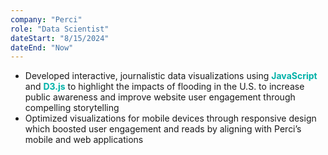 ```yaml
---
company: "Perci"
role: "Data Scientist"
dateStart: "8/15/2024"
dateEnd: "Now"
---
```


<!-- Sit amet consectetur adipisicing elit. Iure illo neque tempora, voluptatem est quaerat voluptas praesentium ipsa dolorem dignissimos nulla ratione distinctio quae maiores eligendi nostrum? Quibusdam, debitis voluptatum, lorem ipsum dolor. -->

- Developed interactive, journalistic data visualizations using <span style="color: rgb(0, 177, 168); font-weight: bold;">JavaScript</span> and <span style="color: rgb(0, 177, 168); font-weight: bold;">D3.js</span> to highlight the impacts of flooding in the U.S. to increase public awareness and improve website user engagement through compelling storytelling
- Optimized visualizations for mobile devices through responsive design which boosted user engagement and reads by aligning with Perci’s mobile and web applications